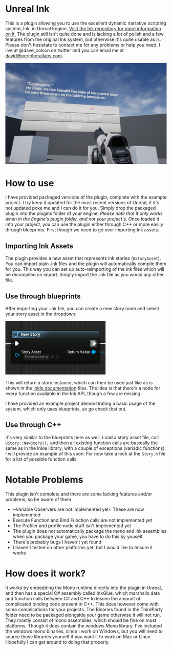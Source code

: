 # Unreal Ink

This is a plugin allowing you to use the excellent dynamic narrative scripting system, Ink, in Unreal Engine. [Visit the Ink repository for more information on it.](https://github.com/inkle/ink) The plugin still isn't quite done and is lacking a lot of polish and a few features from the original Ink system, but otherwise it's quite usable as is. Please don't hesistate to contact me for any problems or help you need. I live at @dave_colson on twitter and you can email me at david@peripherallabs.com.

![Example Project](Documentation/Example.png)

# How to use 

I have provided packaged versions of the plugin, complete with the example project. I try keep it updated for the most recent versions of Unreal, if it's not updated poke me and I can do it for you. Simply drop the packaged plugin into the plugins folder of your engine. *Please note that it only works when in the Engine's plugin folder, and not your project's*. Once loaded it into your project, you can use the plugin either through C++ or more easily through blueprints. First though we need to go over importing Ink assets. 

## Importing Ink Assets

The plugin provides a new asset that represents ink stories (`UStoryAsset`). You can import plain .ink files and the plugin will automatically compile them for you. This way you can set up auto-reimporting of the ink files which will be recompiled on import. Simply import the .ink file as you would any other file.

## Use through blueprints

After importing your .ink file, you can create a new story node and select your story asset in the dropdown.

![New Story](Documentation/NewStoryNode.png)

This will return a story instance, which can then be used just like as is shown in the [inkle documentation](https://github.com/inkle/ink/blob/master/Documentation/RunningYourInk.md) files. The idea is that there's a node for every function available in the Ink API, though a few are missing.

I have provided an example project demonstrating a basic usage of the system, which only uses blueprints, so go check that out.

## Use through C++

It's very similar to the blueprints here as well. Load a story asset file, call `UStory::NewStory();` and then all existing function calls are basically the same as in the Inkle library, with a couple of exceptions (variadic functions). I will provide an example of this soon. For now take a look at the `Story.h` file for a list of possible function calls.

# Notable Problems

This plugin isn't complete and there are some lacking features and/or problems, so be aware of them

- ~Variable Observers are not implemented yet~ These are now implemented
- Execute Function and Bind Function calls are not implemented yet
- The Profiler and profile node stuff isn't implemented yet
- The plugin does not automatically package the mono and ink assemblies when you package your game, you have to do this by youself
- There's probably bugs I haven't yet found
- I haven't tested on other platforms yet, but I would like to ensure it works

# How does it work?

It works by embedding the Mono runtime directly into the plugin in Unreal, and then has a special C# assembly called InkGlue, which marshalls data and function calls between C# and C++ to lessen the amount of complicated binding code present in C++. This does however come with some complications for your projects. The Binaries found in the ThirdParty folder need to be packaged alongside your game otherwise it will not run. They mostly consist of mono assemblies, which should be fine on most platforms. Though it does contain the windows Mono library. I've included the windows mono binaries, since I work on Windows, but you will need to source those libraries yourself if you want it to work on Mac or Linux. Hopefully I can get around to doing that properly. 
